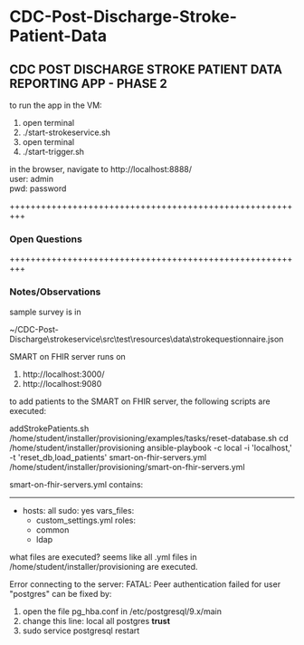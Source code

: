# CDC-Post-Discharge-Stroke-Patient-Data

## CDC POST DISCHARGE STROKE PATIENT DATA REPORTING APP - PHASE 2


to run the app in the VM:

1.   open terminal
2.   ./start-strokeservice.sh
3.   open terminal
4.   ./start-trigger.sh

in the browser, navigate to  http://localhost:8888/  
user: admin  
pwd: password  

+++++++++++++++++++++++++++++++++++++++++++++++++++++++++  
### Open Questions   

+++++++++++++++++++++++++++++++++++++++++++++++++++++++++
### Notes/Observations #


sample survey is in

~/CDC-Post-Discharge\strokeservice\src\test\resources\data\strokequestionnaire.json

SMART on FHIR server runs on 

1. http://localhost:3000/
2. http://localhost:9080

to add patients to the SMART on FHIR server, the following scripts are executed:

addStrokePatients.sh 
/home/student/installer/provisioning/examples/tasks/reset-database.sh
cd /home/student/installer/provisioning
ansible-playbook  -c local -i 'localhost,'  -t 'reset_db,load_patients' smart-on-fhir-servers.yml 
/home/student/installer/provisioning/smart-on-fhir-servers.yml


smart-on-fhir-servers.yml contains:

---
- hosts: all
  sudo: yes
  vars_files:
    - custom_settings.yml
  roles:
    - common
    - ldap
	
what files are executed?
seems like all .yml files in /home/student/installer/provisioning are executed.

Error connecting to the server: FATAL:  Peer authentication failed for user "postgres"
can be fixed by:
1. open the file pg_hba.conf in /etc/postgresql/9.x/main
2. change this line: local   all postgres  **trust**
3. sudo service postgresql restart

	
	
